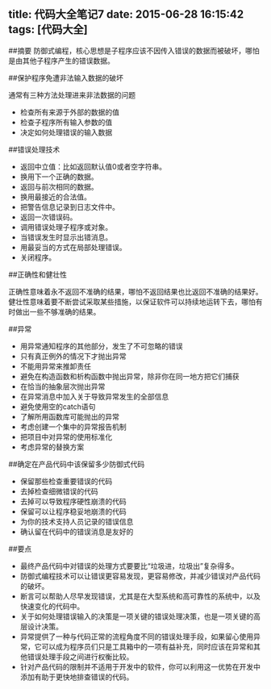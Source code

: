 title: 代码大全笔记7
date: 2015-06-28 16:15:42
tags: [代码大全]
---

##摘要
防御式编程，核心思想是子程序应该不因传入错误的数据而被破坏，哪怕是由其他子程序产生的错误数据。

<!--more-->

##保护程序免遭非法输入数据的破坏

通常有三种方法处理进来非法数据的问题

* 检查所有来源于外部的数据的值
* 检查子程序所有输入参数的值
* 决定如何处理错误的输入数据

##错误处理技术

* 返回中立值：比如返回默认值0或者空字符串。
* 换用下一个正确的数据。
* 返回与前次相同的数据。
* 换用最接近的合法值。
* 把警告信息记录到日志文件中。
* 返回一次错误码。
* 调用错误处理子程序或对象。
* 当错误发生时显示出错消息。
* 用最妥当的方式在局部处理错误。
* 关闭程序。

##正确性和健壮性

正确性意味着永不返回不准确的结果，哪怕不返回结果也比返回不准确的结果好。健壮性意味着要不断尝试采取某些措施，以保证软件可以持续地运转下去，哪怕有时做出一些不够准确的结果。

##异常

* 用异常通知程序的其他部分，发生了不可忽略的错误
* 只有真正例外的情况下才抛出异常
* 不能用异常来推卸责任
* 避免在构造函数和析构函数中抛出异常，除非你在同一地方把它们捕获
* 在恰当的抽象层次抛出异常
* 在异常消息中加入关于导致异常发生的全部信息
* 避免使用空的catch语句
* 了解所用函数库可能抛出的异常
* 考虑创建一个集中的异常报告机制
* 把项目中对异常的使用标准化
* 考虑异常的替换方案

##确定在产品代码中该保留多少防御式代码

* 保留那些检查重要错误的代码
* 去掉检查细微错误的代码
* 去掉可以导致程序硬性崩溃的代码
* 保留可以让程序稳妥地崩溃的代码
* 为你的技术支持人员记录的错误信息
* 确认留在代码中的错误消息是友好的

##要点

* 最终产品代码中对错误的处理方式要要比“垃圾进，垃圾出”复杂得多。
* 防御式编程技术可以让错误更容易发现，更容易修改，并减少错误对产品代码的破坏。
* 断言可以帮助人尽早发现错误，尤其是在大型系统和高可靠性的系统中，以及快速变化的代码中。
* 关于如何处理错误输入的决策是一项关键的错误处理决策，也是一项关键的高层设计决策。
* 异常提供了一种与代码正常的流程角度不同的错误处理手段，如果留心使用异常，它可以成为程序员们只是工具箱中的一项有益补充，同时应该在异常和其他错误处理手段之间进行权衡比较。
* 针对产品代码的限制并不适用于开发中的软件，你可以利用这一优势在开发中添加有助于更快地排查错误的代码。
